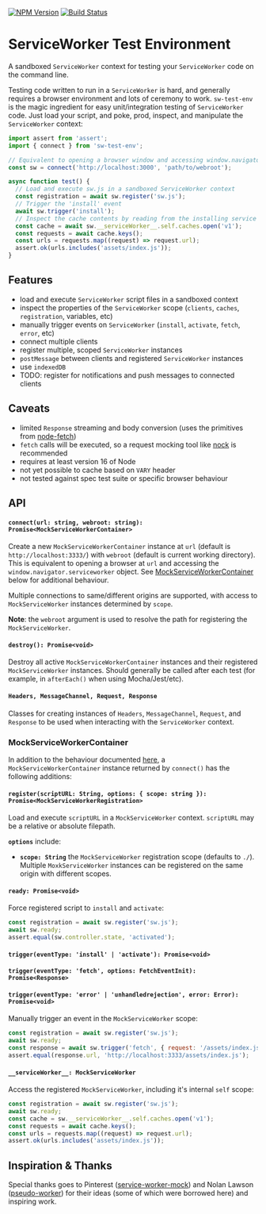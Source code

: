 [![NPM Version](https://img.shields.io/npm/v/sw-test-env.svg?style=flat)](https://npmjs.org/package/sw-test-env)
[![Build Status](https://img.shields.io/travis/popeindustries/sw-test-env.svg?style=flat)](https://travis-ci.org/popeindustries/sw-test-env)

# ServiceWorker Test Environment

A sandboxed `ServiceWorker` context for testing your `ServiceWorker` code on the command line.

Testing code written to run in a `ServiceWorker` is hard, and generally requires a browser environment and lots of ceremony to work. `sw-test-env` is the magic ingredient for easy unit/integration testing of `ServiceWorker` code. Just load your script, and poke, prod, inspect, and manipulate the `ServiceWorker` context:

```js
import assert from 'assert';
import { connect } from 'sw-test-env';

// Equivalent to opening a browser window and accessing window.navigator.serviceWorker
const sw = connect('http://localhost:3000', 'path/to/webroot');

async function test() {
  // Load and execute sw.js in a sandboxed ServiceWorker context
  const registration = await sw.register('sw.js');
  // Trigger the 'install' event
  await sw.trigger('install');
  // Inspect the cache contents by reading from the installing service worker's internal scope
  const cache = await sw.__serviceWorker__.self.caches.open('v1');
  const requests = await cache.keys();
  const urls = requests.map((request) => request.url);
  assert.ok(urls.includes('assets/index.js'));
}
```

## Features

- load and execute `ServiceWorker` script files in a sandboxed context
- inspect the properties of the `ServiceWorker` scope (`clients`, `caches`, `registration`, variables, etc)
- manually trigger events on `ServiceWorker` (`install`, `activate`, `fetch`, `error`, etc)
- connect multiple clients
- register multiple, scoped `ServiceWorker` instances
- `postMessage` between clients and registered `ServiceWorker` instances
- use `indexedDB`
- TODO: register for notifications and push messages to connected clients

## Caveats

- limited `Response` streaming and body conversion (uses the primitives from [node-fetch](https://github.com/bitinn/node-fetch))
- `fetch` calls will be executed, so a request mocking tool like [nock](https://github.com/node-nock/nock) is recommended
- requires at least version 16 of Node
- not yet possible to cache based on `VARY` header
- not tested against spec test suite or specific browser behaviour

## API

#### **`connect(url: string, webroot: string): Promise<MockServiceWorkerContainer>`**

Create a new `MockServiceWorkerContainer` instance at `url` (default is `http://localhost:3333/`) with `webroot` (default is current working directory). This is equivalent to opening a browser at `url` and accessing the `window.navigator.serviceworker` object. See [MockServiceWorkerContainer](#mockserviceworkercontainer) below for additional behaviour.

Multiple connections to same/different origins are supported, with access to `MockServiceWorker` instances determined by `scope`.

**Note**: the `webroot` argument is used to resolve the path for registering the `MockServiceWorker`.

#### **`destroy(): Promise<void>`**

Destroy all active `MockServiceWorkerContainer` instances and their registered `MockServiceWorker` instances. Should generally be called after each test (for example, in `afterEach()` when using Mocha/Jest/etc).

#### **`Headers, MessageChannel, Request, Response`**

Classes for creating instances of `Headers`, `MessageChannel`, `Request`, and `Response` to be used when interacting with the `ServiceWorker` context.

### MockServiceWorkerContainer

In addition to the behaviour documented [here](https://developer.mozilla.org/en-US/docs/Web/API/ServiceWorkerContainer), a `MockServiceWorkerContainer` instance returned by `connect()` has the following additions:

#### **`register(scriptURL: String, options: { scope: string }): Promise<MockServiceWorkerRegistration>`**

Load and execute `scriptURL` in a `MockServiceWorker` context. `scriptURL` may be a relative or absolute filepath.

**`options`** include:

- **`scope: String`** the `MockServiceWorker` registration scope (defaults to `./`). Multiple `MoxkServiceWorker` instances can be registered on the same origin with different scopes.

#### **`ready: Promise<void>`**

Force registered script to `install` and `activate`:

```js
const registration = await sw.register('sw.js');
await sw.ready;
assert.equal(sw.controller.state, 'activated');
```

#### **`trigger(eventType: 'install' | 'activate'): Promise<void>`**

#### **`trigger(eventType: 'fetch', options: FetchEventInit): Promise<Response>`**

#### **`trigger(eventType: 'error' | 'unhandledrejection', error: Error): Promise<void>`**

Manually trigger an event in the `MockServiceWorker` scope:

```js
const registration = await sw.register('sw.js');
await sw.ready;
const response = await sw.trigger('fetch', { request: '/assets/index.js' });
assert.equal(response.url, 'http://localhost:3333/assets/index.js');
```

#### **`__serviceWorker__: MockServiceWorker`**

Access the registered `MockServiceWorker`, including it's internal `self` scope:

```js
const registration = await sw.register('sw.js');
await sw.ready;
const cache = sw.__serviceWorker__.self.caches.open('v1');
const requests = await cache.keys();
const urls = requests.map((request) => request.url);
assert.ok(urls.includes('assets/index.js'));
```

## Inspiration & Thanks

Special thanks goes to Pinterest ([service-worker-mock](https://github.com/pinterest/service-workers/tree/master/packages/service-worker-mock)) and Nolan Lawson ([pseudo-worker](https://github.com/nolanlawson/pseudo-worker)) for their ideas (some of which were borrowed here) and inspiring work.
